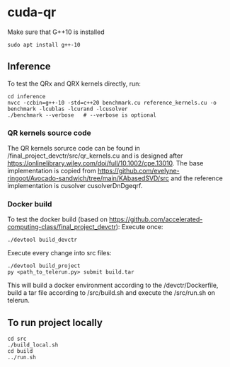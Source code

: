 # cuda-qr

Make sure that G++10 is installed
```
sudo apt install g++-10
```

## Inference

To test the QRx and QRX kernels directly, run:
```
cd inference
nvcc -ccbin=g++-10 -std=c++20 benchmark.cu reference_kernels.cu -o benchmark -lcublas -lcurand -lcusolver
./benchmark --verbose   # --verbose is optional
```

### QR kernels source code

The QR kernels sorurce code can be found in /final_project_devctr/src/qr_kernels.cu and is designed after https://onlinelibrary.wiley.com/doi/full/10.1002/cpe.13010. The base implementation is copied from https://github.com/evelyne-ringoot/Avocado-sandwich/tree/main/KAbasedSVD/src and the reference implementation is cusolver cusolverDnDgeqrf.


### Docker build

To test the docker build (based on https://github.com/accelerated-computing-class/final_project_devctr):
Execute once:
```
./devtool build_devctr
```
Execute every change into src files:
```
./devtool build_project
py <path_to_telerun.py> submit build.tar
```

This will build a docker environment according to the /devctr/Dockerfile, build a tar file according to /src/build.sh and execute the /src/run.sh on telerun.

## To run project locally

```
cd src
./build_local.sh
cd build
../run.sh
```
